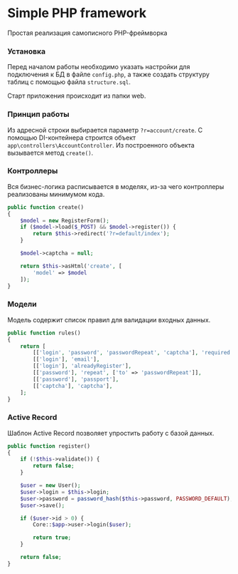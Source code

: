 # Simple PHP framework
Простая реализация самописного PHP-фреймворка

### Установка
Перед началом работы необходимо указать настройки для подключения к БД в файле `config.php`, 
а также создать структуру таблиц с помощью файла `structure.sql`.

Старт приложения происходит из папки web.

### Принцип работы
Из адресной строки выбирается параметр `?r=account/create`. 
С помощью DI-контейнера строится объект `app\controllers\AccountController`. 
Из построенного объекта вызывается метод `create()`.

### Контроллеры
Вся бизнес-логика расписывается в моделях, из-за чего контроллеры реализованы минимумом кода.
```php
public function create()
{
    $model = new RegisterForm();
    if ($model->load($_POST) && $model->register()) {
        return $this->redirect('?r=default/index');
    }

    $model->captcha = null;

    return $this->asHtml('create', [
        'model' => $model
    ]);
}
```

### Модели
Модель содержит список правил для валидации входных данных.
```php
public function rules()
{
    return [
        [['login', 'password', 'passwordRepeat', 'captcha'], 'required'],
        [['login'], 'email'],
        [['login'], 'alreadyRegister'],
        [['password'], 'repeat', ['to' => 'passwordRepeat']],
        [['password'], 'passport'],
        [['captcha'], 'captcha'],
    ];
}
```

### Active Record
Шаблон Active Record позволяет упростить работу с базой данных.
```php
public function register()
{
    if (!$this->validate()) {
        return false;
    }

    $user = new User();
    $user->login = $this->login;
    $user->password = password_hash($this->password, PASSWORD_DEFAULT);
    $user->save();

    if ($user->id > 0) {
        Core::$app->user->login($user);

        return true;
    }

    return false;
}
```
